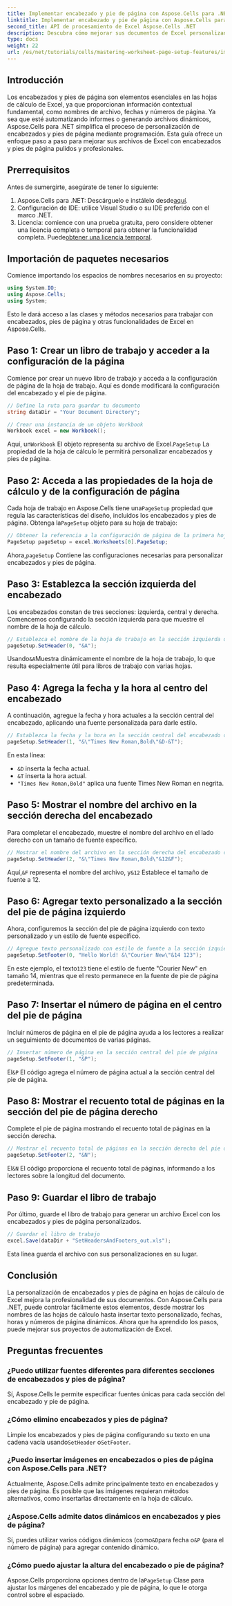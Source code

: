 ```yaml
---
title: Implementar encabezado y pie de página con Aspose.Cells para .NET
linktitle: Implementar encabezado y pie de página con Aspose.Cells para .NET
second_title: API de procesamiento de Excel Aspose.Cells .NET
description: Descubra cómo mejorar sus documentos de Excel personalizando de forma programática los encabezados y pies de página con Aspose.Cells para .NET. Esta guía completa le guiará paso a paso, desde la configuración de su libro de trabajo hasta la inserción dinámica del nombre de la hoja de trabajo.
type: docs
weight: 22
url: /es/net/tutorials/cells/mastering-worksheet-page-setup-features/implement-header-footer/
---
```

## Introducción

Los encabezados y pies de página son elementos esenciales en las hojas de cálculo de Excel, ya que proporcionan información contextual fundamental, como nombres de archivo, fechas y números de página. Ya sea que esté automatizando informes o generando archivos dinámicos, Aspose.Cells para .NET simplifica el proceso de personalización de encabezados y pies de página mediante programación. Esta guía ofrece un enfoque paso a paso para mejorar sus archivos de Excel con encabezados y pies de página pulidos y profesionales.

## Prerrequisitos

Antes de sumergirte, asegúrate de tener lo siguiente:

1.  Aspose.Cells para .NET: Descárguelo e instálelo desde[aquí](https://releases.aspose.com/cells/net/).
2. Configuración de IDE: utilice Visual Studio o su IDE preferido con el marco .NET.
3.  Licencia: comience con una prueba gratuita, pero considere obtener una licencia completa o temporal para obtener la funcionalidad completa. Puede[obtener una licencia temporal](https://purchase.aspose.com/temporary-license/).

## Importación de paquetes necesarios

Comience importando los espacios de nombres necesarios en su proyecto:

```csharp
using System.IO;
using Aspose.Cells;
using System;
```

Esto le dará acceso a las clases y métodos necesarios para trabajar con encabezados, pies de página y otras funcionalidades de Excel en Aspose.Cells.

## Paso 1: Crear un libro de trabajo y acceder a la configuración de la página

Comience por crear un nuevo libro de trabajo y acceda a la configuración de página de la hoja de trabajo. Aquí es donde modificará la configuración del encabezado y el pie de página.

```csharp
// Define la ruta para guardar tu documento
string dataDir = "Your Document Directory";

// Crear una instancia de un objeto Workbook
Workbook excel = new Workbook();
```

 Aquí, un`Workbook` El objeto representa su archivo de Excel.`PageSetup` La propiedad de la hoja de cálculo le permitirá personalizar encabezados y pies de página.

## Paso 2: Acceda a las propiedades de la hoja de cálculo y de la configuración de página

 Cada hoja de trabajo en Aspose.Cells tiene una`PageSetup` propiedad que regula las características del diseño, incluidos los encabezados y pies de página. Obtenga la`PageSetup` objeto para su hoja de trabajo:

```csharp
// Obtener la referencia a la configuración de página de la primera hoja de cálculo
PageSetup pageSetup = excel.Worksheets[0].PageSetup;
```

 Ahora,`pageSetup` Contiene las configuraciones necesarias para personalizar encabezados y pies de página.

## Paso 3: Establezca la sección izquierda del encabezado

Los encabezados constan de tres secciones: izquierda, central y derecha. Comencemos configurando la sección izquierda para que muestre el nombre de la hoja de cálculo.

```csharp
// Establezca el nombre de la hoja de trabajo en la sección izquierda del encabezado
pageSetup.SetHeader(0, "&A");
```

 Usando`&A`Muestra dinámicamente el nombre de la hoja de trabajo, lo que resulta especialmente útil para libros de trabajo con varias hojas.

## Paso 4: Agrega la fecha y la hora al centro del encabezado

A continuación, agregue la fecha y hora actuales a la sección central del encabezado, aplicando una fuente personalizada para darle estilo.

```csharp
// Establezca la fecha y la hora en la sección central del encabezado con fuente en negrita
pageSetup.SetHeader(1, "&\"Times New Roman,Bold\"&D-&T");
```

En esta línea:
- `&D` inserta la fecha actual.
- `&T` inserta la hora actual.
- `"Times New Roman,Bold"` aplica una fuente Times New Roman en negrita.

## Paso 5: Mostrar el nombre del archivo en la sección derecha del encabezado

Para completar el encabezado, muestre el nombre del archivo en el lado derecho con un tamaño de fuente específico.

```csharp
// Mostrar el nombre del archivo en la sección derecha del encabezado con un tamaño de fuente personalizado
pageSetup.SetHeader(2, "&\"Times New Roman,Bold\"&12&F");
```

 Aquí,`&F` representa el nombre del archivo, y`&12` Establece el tamaño de fuente a 12.

## Paso 6: Agregar texto personalizado a la sección del pie de página izquierdo

Ahora, configuremos la sección del pie de página izquierdo con texto personalizado y un estilo de fuente específico.

```csharp
// Agregue texto personalizado con estilo de fuente a la sección izquierda del pie de página
pageSetup.SetFooter(0, "Hello World! &\"Courier New\"&14 123");
```

En este ejemplo, el texto`123` tiene el estilo de fuente "Courier New" en tamaño 14, mientras que el resto permanece en la fuente de pie de página predeterminada.

## Paso 7: Insertar el número de página en el centro del pie de página

Incluir números de página en el pie de página ayuda a los lectores a realizar un seguimiento de documentos de varias páginas.

```csharp
// Insertar número de página en la sección central del pie de página
pageSetup.SetFooter(1, "&P");
```

 El`&P` El código agrega el número de página actual a la sección central del pie de página.

## Paso 8: Mostrar el recuento total de páginas en la sección del pie de página derecho

Complete el pie de página mostrando el recuento total de páginas en la sección derecha.

```csharp
// Mostrar el recuento total de páginas en la sección derecha del pie de página
pageSetup.SetFooter(2, "&N");
```

 El`&N` El código proporciona el recuento total de páginas, informando a los lectores sobre la longitud del documento.

## Paso 9: Guardar el libro de trabajo

Por último, guarde el libro de trabajo para generar un archivo Excel con los encabezados y pies de página personalizados.

```csharp
// Guardar el libro de trabajo
excel.Save(dataDir + "SetHeadersAndFooters_out.xls");
```

Esta línea guarda el archivo con sus personalizaciones en su lugar.

## Conclusión

La personalización de encabezados y pies de página en hojas de cálculo de Excel mejora la profesionalidad de sus documentos. Con Aspose.Cells para .NET, puede controlar fácilmente estos elementos, desde mostrar los nombres de las hojas de cálculo hasta insertar texto personalizado, fechas, horas y números de página dinámicos. Ahora que ha aprendido los pasos, puede mejorar sus proyectos de automatización de Excel.

## Preguntas frecuentes

### ¿Puedo utilizar fuentes diferentes para diferentes secciones de encabezados y pies de página?
Sí, Aspose.Cells le permite especificar fuentes únicas para cada sección del encabezado y pie de página.

### ¿Cómo elimino encabezados y pies de página?
 Limpie los encabezados y pies de página configurando su texto en una cadena vacía usando`SetHeader` o`SetFooter`.

### ¿Puedo insertar imágenes en encabezados o pies de página con Aspose.Cells para .NET?
Actualmente, Aspose.Cells admite principalmente texto en encabezados y pies de página. Es posible que las imágenes requieran métodos alternativos, como insertarlas directamente en la hoja de cálculo.

### ¿Aspose.Cells admite datos dinámicos en encabezados y pies de página?  
 Sí, puedes utilizar varios códigos dinámicos (como`&D`para fecha o`&P` (para el número de página) para agregar contenido dinámico.

### ¿Cómo puedo ajustar la altura del encabezado o pie de página?  
 Aspose.Cells proporciona opciones dentro de la`PageSetup` Clase para ajustar los márgenes del encabezado y pie de página, lo que le otorga control sobre el espaciado.